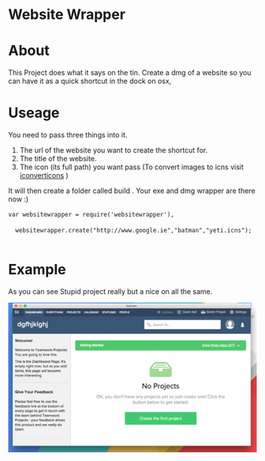 
# Website Wrapper
# About
This Project does what it says on the tin. Create a dmg of a website so you can have it as a quick shortcut in the dock on osx,


# Useage
You need to pass three things into it.
1. The url of the website you want to create the shortcut for.
2. The title of the website.
3. The icon (its full path) you want pass (To convert images to icns visit [iconverticons](https://iconverticons.com/online/) )

It will then create a folder called build . Your exe and dmg wrapper are there now  :)


```
var websitewrapper = require('websitewrapper'),

  websitewrapper.create("http://www.google.ie","batman","yeti.icns");


```

# Example
As you can see
Stupid project really but a nice on all the same.

![alt text](assets/example.png "Firebase Yeti")

